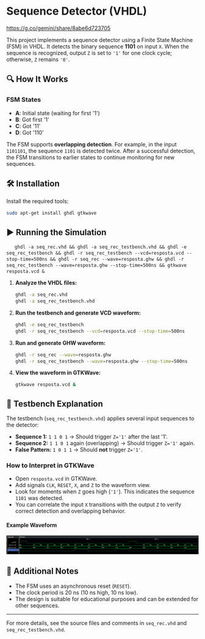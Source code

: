 # Sequence Detector (VHDL)

https://g.co/gemini/share/8abe6d723705

This project implements a sequence detector using a Finite State Machine (FSM) in VHDL. It detects the binary sequence **1101** on input `X`. When the sequence is recognized, output `Z` is set to `'1'` for one clock cycle; otherwise, `Z` remains `'0'`.

## 🔍 How It Works

### FSM States
- **A**: Initial state (waiting for first '1')
- **B**: Got first '1'
- **C**: Got '11'
- **D**: Got '110'

The FSM supports **overlapping detection**. For example, in the input `1101101`, the sequence `1101` is detected twice. After a successful detection, the FSM transitions to earlier states to continue monitoring for new sequences.

## 🛠️ Installation

Install the required tools:
```bash
sudo apt-get install ghdl gtkwave
```

## ▶️ Running the Simulation

```
   ghdl -a seq_rec.vhd && ghdl -a seq_rec_testbench.vhd && ghdl -e seq_rec_testbench && ghdl -r seq_rec_testbench --vcd=resposta.vcd --stop-time=500ns && ghdl -r seq_rec --wave=resposta.ghw && ghdl -r seq_rec_testbench --wave=resposta.ghw --stop-time=500ns && gtkwave resposta.vcd &
```

1. **Analyze the VHDL files:**
   ```bash
   ghdl -a seq_rec.vhd
   ghdl -a seq_rec_testbench.vhd
   ```
2. **Run the testbench and generate VCD waveform:**
   ```bash
   ghdl -e seq_rec_testbench
   ghdl -r seq_rec_testbench --vcd=resposta.vcd --stop-time=500ns
   ```
3. **Run and generate GHW waveform:**
   ```bash
   ghdl -r seq_rec --wave=resposta.ghw
   ghdl -r seq_rec_testbench --wave=resposta.ghw --stop-time=500ns
   ```
4. **View the waveform in GTKWave:**
   ```bash
   gtkwave resposta.vcd &
   ```

## 🧪 Testbench Explanation

The testbench (`seq_rec_testbench.vhd`) applies several input sequences to the detector:
- **Sequence 1:** `1 1 0 1` → Should trigger `Z='1'` after the last '1'.
- **Sequence 2:** `1 1 0 1` again (overlapping) → Should trigger `Z='1'` again.
- **False Pattern:** `1 0 1 1` → Should **not** trigger `Z='1'`.

### How to Interpret in GTKWave
- Open `resposta.vcd` in GTKWave.
- Add signals `CLK`, `RESET`, `X`, and `Z` to the waveform view.
- Look for moments when `Z` goes high (`'1'`). This indicates the sequence `1101` was detected.
- You can correlate the input `X` transitions with the output `Z` to verify correct detection and overlapping behavior.


#### Example Waveform
![Example GTKWave output](./wave.png)

## 📄 Additional Notes
- The FSM uses an asynchronous reset (`RESET`).
- The clock period is 20 ns (10 ns high, 10 ns low).
- The design is suitable for educational purposes and can be extended for other sequences.

---

For more details, see the source files and comments in `seq_rec.vhd` and `seq_rec_testbench.vhd`.
